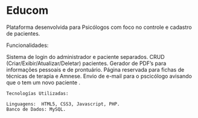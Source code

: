 # Educom

Plataforma desenvolvida para Psicólogos com foco no controle e cadastro de pacientes.

Funcionalidades:

  Sistema de login do administrador e paciente separados.
  CRUD (Criar/Exibir/Atualizar/Deletar) pacientes.
  Gerador de PDF’s para informações pessoais e de prontuário.
  Página reservada para fichas de técnicas de terapia e Amnese.
  Envio de e-mail para o pscicólogo avisando que o tem um novo paciente .

	Tecnologías Utilizadas:
  
    Linguagens:  HTML5, CSS3, Javascript, PHP.
    Banco de Dados: MySQL.
